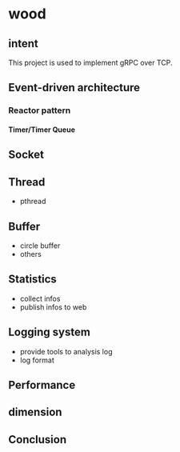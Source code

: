 # wood
## intent
This project is used to implement gRPC over TCP.
## Event-driven architecture
### Reactor pattern
#### Timer/Timer Queue
## Socket

## Thread
* pthread
## Buffer
* circle buffer
* others
## Statistics
* collect infos
* publish infos to web
## Logging system
* provide tools to analysis log
* log format
## Performance
## dimension
## Conclusion 
